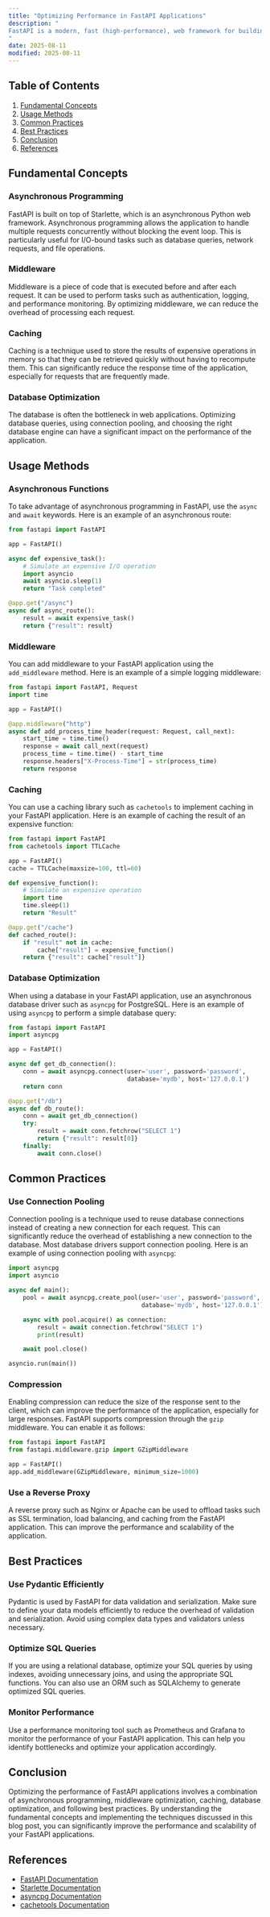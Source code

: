 ```yaml
---
title: "Optimizing Performance in FastAPI Applications"
description: "
FastAPI is a modern, fast (high-performance), web framework for building APIs with Python based on standard Python type hints. While FastAPI is inherently fast, there are several techniques and best practices that can be employed to further optimize the performance of FastAPI applications. This blog post will delve into the fundamental concepts, usage methods, common practices, and best practices for optimizing performance in FastAPI applications.
"
date: 2025-08-11
modified: 2025-08-11
---
```


## Table of Contents
1. [Fundamental Concepts](#fundamental-concepts)
2. [Usage Methods](#usage-methods)
3. [Common Practices](#common-practices)
4. [Best Practices](#best-practices)
5. [Conclusion](#conclusion)
6. [References](#references)

## Fundamental Concepts
### Asynchronous Programming
FastAPI is built on top of Starlette, which is an asynchronous Python web framework. Asynchronous programming allows the application to handle multiple requests concurrently without blocking the event loop. This is particularly useful for I/O-bound tasks such as database queries, network requests, and file operations.

### Middleware
Middleware is a piece of code that is executed before and after each request. It can be used to perform tasks such as authentication, logging, and performance monitoring. By optimizing middleware, we can reduce the overhead of processing each request.

### Caching
Caching is a technique used to store the results of expensive operations in memory so that they can be retrieved quickly without having to recompute them. This can significantly reduce the response time of the application, especially for requests that are frequently made.

### Database Optimization
The database is often the bottleneck in web applications. Optimizing database queries, using connection pooling, and choosing the right database engine can have a significant impact on the performance of the application.

## Usage Methods

### Asynchronous Functions
To take advantage of asynchronous programming in FastAPI, use the `async` and `await` keywords. Here is an example of an asynchronous route:

```python
from fastapi import FastAPI

app = FastAPI()

async def expensive_task():
    # Simulate an expensive I/O operation
    import asyncio
    await asyncio.sleep(1)
    return "Task completed"

@app.get("/async")
async def async_route():
    result = await expensive_task()
    return {"result": result}
```

### Middleware
You can add middleware to your FastAPI application using the `add_middleware` method. Here is an example of a simple logging middleware:

```python
from fastapi import FastAPI, Request
import time

app = FastAPI()

@app.middleware("http")
async def add_process_time_header(request: Request, call_next):
    start_time = time.time()
    response = await call_next(request)
    process_time = time.time() - start_time
    response.headers["X-Process-Time"] = str(process_time)
    return response
```

### Caching
You can use a caching library such as `cachetools` to implement caching in your FastAPI application. Here is an example of caching the result of an expensive function:

```python
from fastapi import FastAPI
from cachetools import TTLCache

app = FastAPI()
cache = TTLCache(maxsize=100, ttl=60)

def expensive_function():
    # Simulate an expensive operation
    import time
    time.sleep(1)
    return "Result"

@app.get("/cache")
def cached_route():
    if "result" not in cache:
        cache["result"] = expensive_function()
    return {"result": cache["result"]}
```

### Database Optimization
When using a database in your FastAPI application, use an asynchronous database driver such as `asyncpg` for PostgreSQL. Here is an example of using `asyncpg` to perform a simple database query:

```python
from fastapi import FastAPI
import asyncpg

app = FastAPI()

async def get_db_connection():
    conn = await asyncpg.connect(user='user', password='password',
                                 database='mydb', host='127.0.0.1')
    return conn

@app.get("/db")
async def db_route():
    conn = await get_db_connection()
    try:
        result = await conn.fetchrow("SELECT 1")
        return {"result": result[0]}
    finally:
        await conn.close()
```

## Common Practices
### Use Connection Pooling
Connection pooling is a technique used to reuse database connections instead of creating a new connection for each request. This can significantly reduce the overhead of establishing a new connection to the database. Most database drivers support connection pooling. Here is an example of using connection pooling with `asyncpg`:

```python
import asyncpg
import asyncio

async def main():
    pool = await asyncpg.create_pool(user='user', password='password',
                                     database='mydb', host='127.0.0.1')

    async with pool.acquire() as connection:
        result = await connection.fetchrow("SELECT 1")
        print(result)

    await pool.close()

asyncio.run(main())
```

### Compression
Enabling compression can reduce the size of the response sent to the client, which can improve the performance of the application, especially for large responses. FastAPI supports compression through the `gzip` middleware. You can enable it as follows:

```python
from fastapi import FastAPI
from fastapi.middleware.gzip import GZipMiddleware

app = FastAPI()
app.add_middleware(GZipMiddleware, minimum_size=1000)
```

### Use a Reverse Proxy
A reverse proxy such as Nginx or Apache can be used to offload tasks such as SSL termination, load balancing, and caching from the FastAPI application. This can improve the performance and scalability of the application.

## Best Practices
### Use Pydantic Efficiently
Pydantic is used by FastAPI for data validation and serialization. Make sure to define your data models efficiently to reduce the overhead of validation and serialization. Avoid using complex data types and validators unless necessary.

### Optimize SQL Queries
If you are using a relational database, optimize your SQL queries by using indexes, avoiding unnecessary joins, and using the appropriate SQL functions. You can also use an ORM such as SQLAlchemy to generate optimized SQL queries.

### Monitor Performance
Use a performance monitoring tool such as Prometheus and Grafana to monitor the performance of your FastAPI application. This can help you identify bottlenecks and optimize your application accordingly.

## Conclusion
Optimizing the performance of FastAPI applications involves a combination of asynchronous programming, middleware optimization, caching, database optimization, and following best practices. By understanding the fundamental concepts and implementing the techniques discussed in this blog post, you can significantly improve the performance and scalability of your FastAPI applications.

## References
- [FastAPI Documentation](https://fastapi.tiangolo.com/)
- [Starlette Documentation](https://www.starlette.io/)
- [asyncpg Documentation](https://magicstack.github.io/asyncpg/current/)
- [cachetools Documentation](https://cachetools.readthedocs.io/en/stable/)
